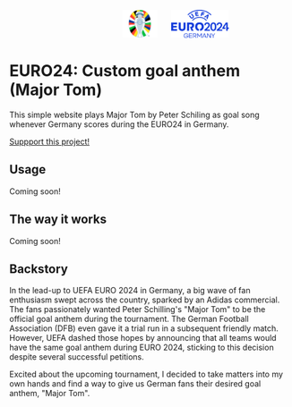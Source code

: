 <p align="left">
    <img src="images/trophy.png" height="50px" style="margin-left: 40%"/>
    <img src="images/EURO_text.png" height="50px" style="margin-left: 20px"/>
</p>

# EURO24: Custom goal anthem (Major Tom)
This simple website plays Major Tom by Peter Schiling as goal song whenever Germany scores during the EURO24 in Germany.

<a href="https://www.buymeacoffee.com/codemodeyt">Suppport this project!</a>

## Usage
Coming soon!

## The way it works
Coming soon!

## Backstory
In the lead-up to UEFA EURO 2024 in Germany, a big wave of fan enthusiasm swept across the country, sparked by an Adidas commercial. The fans passionately wanted Peter Schilling's "Major Tom" to be the official goal anthem during the tournament. The German Football Association (DFB) even gave it a trial run in a subsequent friendly match. However, UEFA dashed those hopes by announcing that all teams would have the same goal anthem during EURO 2024, sticking to this decision despite several successful petitions.

Excited about the upcoming tournament, I decided to take matters into my own hands and find a way to give us German fans their desired goal anthem, "Major Tom".